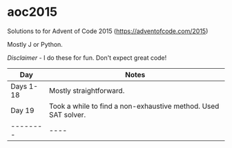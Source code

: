 # aoc2015
Solutions to for Advent of Code 2015 (https://adventofcode.com/2015)

Mostly J or Python.

*Disclaimer* - I do these for fun.  Don't expect great code!

| Day | Notes |
|--------|----|
| Days 1-18 | Mostly straightforward. |
| Day 19 | Took a while to find a non-exhaustive method.  Used SAT solver. |
|--------|----|
